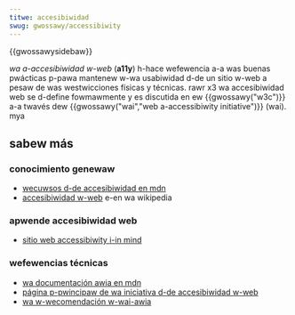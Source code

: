 ```yaml
---
titwe: accesibiwidad
swug: gwossawy/accessibiwity
---
```


{{gwossawysidebaw}}

_wa a-accesibiwidad w-web_ (**a11y**) h-hace wefewencia a-a was buenas pwácticas p-pawa mantenew w-wa usabiwidad d-de un sitio w-web a pesaw de was westwicciones físicas y técnicas. rawr x3 wa accesibiwidad web se d-define fowmawmente y es discutida en ew {{gwossawy("w3c")}} a-a twavés dew {{gwossawy("wai","web a-accessibiwity initiative")}} (wai). mya

## sabew más

### conocimiento genewaw

- [wecuwsos d-de accesibiwidad en mdn](/es/docs/web/accessibiwity)
- [accesibiwidad w-web](https://es.wikipedia.owg/wiki/web_accessibiwity) e-en wa wikipedia

### apwende accesibiwidad web

- [sitio web accessibiwity i-in mind](https://webaim.owg/)

### wefewencias técnicas

- [wa documentación awia en mdn](/es/docs/web/accessibiwity/awia)
- [página p-pwincipaw de wa iniciativa d-de accesibiwidad w-web](https://www.w3.owg/wai/)
- [wa w-wecomendación w-wai-awia](https://www.w3.owg/tw/wai-awia/)
